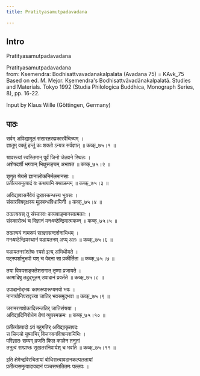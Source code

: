```yaml
---
title: Pratityasamutpadavadana

---
```

## Intro

Pratityasamutpadavadana   

Pratityasamutpadavadana  
from: Ksemendra: Bodhisattvavadanakalpalata (Avadana 75) = KAvk_75  
Based on ed. M. Mejor. Kṣemendra's Bodhisattvāvadānakalpalatā. Studies and Materials. Tokyo 1992 (Studia Philologica Buddhica, Monograph Series, 8), pp. 16-22.  

Input by Klaus Wille (Göttingen, Germany)  

## पाठः

सर्वम् अविद्यामूलं संसारतरुप्रकारवैचित्र्यम् ।  
ज्ञातुम् वक्तुं हन्तुं कः शक्तो ऽन्यत्र सर्वज्ञात् ॥ कव्क्_७५।१ ॥  
  
श्रावस्त्यां स्वस्तिमान् पूर्वं जिनो जेतवने स्थितः ।  
अशेषदर्शी भगवान् भिक्षुसङ्घम् अभाषत ॥ कव्क्_७५।२ ॥  
  
शृणुत श्रेयसे ज्ञानालोकनिर्मलमानसाः ।  
प्रतीत्यसमुत्पादं वः कथयामि यथाक्रमम् ॥ कव्क्_७५।३ ॥  
  
अविद्यावासनैवेयं दुःखस्कन्धस्य भूयसः ।  
संसारविषवृक्षस्य मूलबन्धविधायिनी ॥ कव्क्_७५।४ ॥  
  
तत्प्रत्ययस् तु संस्काराः कायवाङ्मानसात्मकाः ।  
संस्कारोत्थं च विज्ञानं मनःषष्ठेन्द्रियात्मकम्न् ॥ कव्क्_७५।५ ॥  
  
तत्प्रत्ययं नामरूपं सञ्ज्ञासन्दर्शनाभिधम् ।  
मनःषष्ठेन्द्रियस्थानं षडायतनम् अप्य् अतः ॥ कव्क्_७५।६ ॥  
  
षडायतनसंश्लेषः स्पर्श इत्य् अभिधीयते ।  
षट्स्पर्शानुभवो यश् च वेदना सा प्रकीर्तिता ॥ कव्क्_७५।७ ॥  
  
तया विषयसङ्क्लेशरागात् तृष्णा प्रजायते ।  
कामादिषु तदुद्भूतम् उपादानं प्रवर्तते ॥ कव्क्_७५।८ ॥  
  
उपादानोद्भवः कामरूपारूप्यमयो भवः ।  
नानायोनिपरावृत्त्या जातिर् भवसमुद्भवा ॥ कव्क्_७५।९ ॥  
  
जरामरणशोकादिसन्ततिर् जातिसंश्रया ।  
अविद्यादिनिरोधेन तेषां व्युपरमक्रमः ॥ कव्क्_७५।१० ॥  
  
प्रतीत्योत्पादो ऽयं बहुगतिर् अविद्याकृतपदः  
स चिन्त्यो युष्माभिर् विजनवनविश्रामशमिभिः ।  
परिज्ञातः सम्यग् व्रजति किल कालेन तनुतां  
तनुत्वं सम्प्राप्तः सुखतरनिवार्यश् च भवति ॥ कव्क्_७५।११ ॥  

इति क्षेमेन्द्रविरचितायां बोधिसत्त्वावदानकल्पलतायां  
प्रतीत्यसमुत्पादावदानं पञ्चसप्ततितमः पल्लवः ।  


